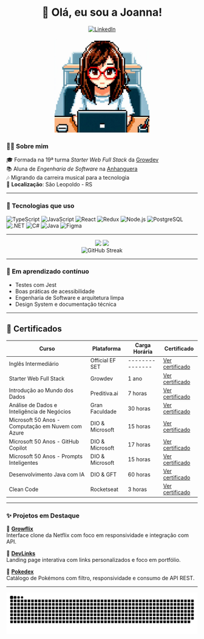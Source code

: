 <h1 align="center">👋 Olá, eu sou a Joanna!</h1>

<p align="center">
  <a href="https://www.linkedin.com/in/joannabraccini/">
    <img src="https://img.shields.io/badge/LinkedIn-Connect-blue?style=flat-square&logo=linkedin" alt="LinkedIn">
  </a>
</p>

<p align="center">
  <img src="https://github.com/JoannaBraccini/prompts-for-podcast-generate-by-ia/blob/main/src/devpixel.png" alt="Joanna dev pixel art" width="250" />
</p>

### 👩‍💻 Sobre mim

🎓 Formada na 19ª turma *Starter Web Full Stack* da [Growdev](https://www.growdev.com.br/)  
📚 Aluna de *Engenharia de Software* na [Anhanguera](https://www.anhanguera.com/)  
🎶 Migrando da carreira musical para a tecnologia  
📍 **Localização**: São Leopoldo - RS

---

### 💼 Tecnologias que uso

![TypeScript](https://img.shields.io/badge/-TypeScript-3178C6?style=flat&logo=typescript&logoColor=white)
![JavaScript](https://img.shields.io/badge/-JavaScript-F7DF1E?style=flat&logo=javascript&logoColor=black)
![React](https://img.shields.io/badge/-React-61DAFB?style=flat&logo=react&logoColor=black)
![Redux](https://img.shields.io/badge/-Redux-764ABC?style=flat&logo=redux&logoColor=white)
![Node.js](https://img.shields.io/badge/-Node.js-339933?style=flat&logo=node.js&logoColor=white)
![PostgreSQL](https://img.shields.io/badge/-PostgreSQL-336791?style=flat&logo=postgresql&logoColor=white)
![.NET](https://img.shields.io/badge/-.NET-512BD4?style=flat&logo=dotnet&logoColor=white)
![C#](https://img.shields.io/badge/-CSharp-239120?style=flat&logo=c-sharp&logoColor=white)
![Java](https://img.shields.io/badge/-Java-007396?style=flat&logo=java&logoColor=white)
![Figma](https://img.shields.io/badge/-Figma-F24E1E?style=flat&logo=figma&logoColor=white)

---

<div align="center">
  <img height="160em" src="https://github-readme-stats.vercel.app/api?username=JoannaBraccini&show_icons=true&theme=transparent&border_color=30A3DC&title_color=E94D5F&text_color=FFF"/>
  <img height="160em" src="https://github-readme-stats.vercel.app/api/top-langs/?username=JoannaBraccini&layout=compact&theme=transparent&border_color=30A3DC&title_color=E94D5F&text_color=FFF"/>
  <br/>
  <img src="https://streak-stats.demolab.com/?user=JoannaBraccini&theme=bear&background=000&border=30A3DC&dates=FFF" alt="GitHub Streak" />
</div>

---

### 🧠 Em aprendizado contínuo

- Testes com Jest
- Boas práticas de acessibilidade  
- Engenharia de Software e arquitetura limpa  
- Design System e documentação técnica

---

## 📜 Certificados

| Curso                                                         | Plataforma             | Carga Horária | Certificado |
|---------------------------------------------------------------|------------------------|---------------|-------------|
| Inglês Intermediário | Official EF SET |---------------| [Ver certificado](https://cert.efset.org/jAcnds) |
| Starter Web Full Stack | Growdev | 1 ano | [Ver certificado](https://drive.google.com/file/d/1nBggflZCiIAbkRBIHAbql-PA-37QLjZ9/view?usp=sharing) |
| Introdução ao Mundo dos Dados | Preditiva.ai | 7 horas | [Ver certificado](https://automacoes.s3.us-east-1.amazonaws.com/certificados/am9hbm5hYnJhY2NpbmlAZ21haWwuY29t-0.pdf) |
| Análise de Dados e Inteligência de Negócios | Gran Faculdade | 30 horas | [Ver certificado](https://acrobat.adobe.com/id/urn:aaid:sc:US:fac00bfe-9267-4006-971a-fab5e875646b) |
| Microsoft 50 Anos - Computação em Nuvem com Azure | DIO & Microsoft | 15 horas | [Ver certificado](https://www.dio.me/certificate/LOVAMY8Q/share) |
| Microsoft 50 Anos - GitHub Copilot | DIO & Microsoft | 17 horas | [Ver certificado](https://www.dio.me/certificate/B95PJOQQ/share) |
| Microsoft 50 Anos - Prompts Inteligentes | DIO & Microsoft | 15 horas | [Ver certificado](https://www.dio.me/certificate/PEPXCEUC/share) |
| Desenvolvimento Java com IA | DIO & GFT | 60 horas | [Ver certificado](https://www.dio.me/certificate/IIVUNR8A/share) |
| Clean Code | Rocketseat | 3 horas | [Ver certificado](https://app.rocketseat.com.br/certificates/4723b1f0-a92d-4a71-946c-335ef0299b01) |


---

### ✨ Projetos em Destaque

🔹 [**Growflix**](https://github.com/JoannaBraccini/Growflix)  
Interface clone da Netflix com foco em responsividade e integração com API.

🔹 [**DevLinks**](https://github.com/JoannaBraccini/ProjetoDiscover-Rocketseat_DevLinks)  
Landing page interativa com links personalizados e foco em portfólio.

🔹 [**Pokedex**](https://github.com/JoannaBraccini/Pokedex-FrontEnd)  
Catálogo de Pokémons com filtro, responsividade e consumo de API REST.

---

<p align="center">
  <picture>
    <source media="(prefers-color-scheme: dark)" srcset="https://raw.githubusercontent.com/platane/snk/output/github-contribution-grid-snake-dark.svg" />
    <source media="(prefers-color-scheme: light)" srcset="https://raw.githubusercontent.com/platane/snk/output/github-contribution-grid-snake.svg" />
    <img alt="github contribution grid snake animation" src="https://raw.githubusercontent.com/platane/snk/output/github-contribution-grid-snake.svg" />
  </picture>
</p>
